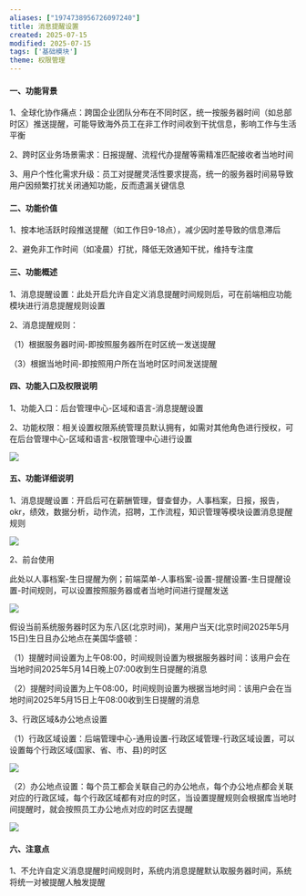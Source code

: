 ```yaml
---
aliases: ["1974738956726097240"]
title: 消息提醒设置
created: 2025-07-15
modified: 2025-07-15
tags: ['基础模块']
theme: 权限管理
---
```


#### **一、功能背景**

1、全球化协作痛点：跨国企业团队分布在不同时区，统一按服务器时间（如总部时区）推送提醒，可能导致海外员工在非工作时间收到干扰信息，影响工作与生活平衡

2、跨时区业务场景需求：日报提醒、流程代办提醒等需精准匹配接收者当地时间

3、用户个性化需求升级：员工对提醒灵活性要求提高，统一的服务器时间易导致用户因频繁打扰关闭通知功能，反而遗漏关键信息

#### **二、功能价值**

1、按本地活跃时段推送提醒（如工作日9-18点），减少因时差导致的信息滞后

2、避免非工作时间（如凌晨）打扰，降低无效通知干扰，维持专注度

#### **三、功能概述**

1、消息提醒设置：此处开启允许自定义消息提醒时间规则后，可在前端相应功能模块进行消息提醒规则设置

2、消息提醒规则：

（1）根据服务器时间-即按照服务器所在时区统一发送提醒

（3）根据当地时间-即按照用户所在当地时区时间发送提醒

#### **四、功能入口及权限说明**

1、功能入口：后台管理中心-区域和语言-消息提醒设置

2、功能权限：相关设置权限系统管理员默认拥有，如需对其他角色进行授权，可在后台管理中心-区域和语言-权限管理中心进行设置

![](https://myhelpdoc.oss-cn-heyuan.aliyuncs.com/mdimages/805ce4459e4395c8dc79aa04e761abde.jpg)

#### **五、功能详细说明**

1、消息提醒设置：开启后可在薪酬管理，督查督办，人事档案，日报，报告，okr，绩效，数据分析，动作流，招聘，工作流程，知识管理等模块设置消息提醒规则

![](https://myhelpdoc.oss-cn-heyuan.aliyuncs.com/mdimages/eefadca46d79cce7df064a9a5628d99b.jpg)

2、前台使用

此处以人事档案-生日提醒为例；前端菜单-人事档案-设置-提醒设置-生日提醒设置-时间规则，可以设置按照服务器或者当地时间进行提醒发送

![](https://myhelpdoc.oss-cn-heyuan.aliyuncs.com/mdimages/967acf1fd5e231892befd76e7d133db6.jpg)

假设当前系统服务器时区为东八区(北京时间)，某用户当天(北京时间2025年5月15日)生日且办公地点在美国华盛顿：

（1）提醒时间设置为上午08:00，时间规则设置为根据服务器时间：该用户会在当地时间2025年5月14日晚上07:00收到生日提醒的消息

（2）提醒时间设置为上午08:00，时间规则设置为根据当地时间：该用户会在当地时间2025年5月15日上午08:00收到生日提醒的消息

3、行政区域&办公地点设置

（1）行政区域设置：后端管理中心-通用设置-行政区域管理-行政区域设置，可以设置每个行政区域(国家、省、市、县)的时区

![](https://myhelpdoc.oss-cn-heyuan.aliyuncs.com/mdimages/96f72a3d681f9b0b5031364364466da0.jpg)

（2）办公地点设置：每个员工都会关联自己的办公地点，每个办公地点都会关联对应的行政区域，每个行政区域都有对应的时区，当设置提醒规则会根据库当地时间提醒时，就会按照员工办公地点对应的时区去提醒

![](https://myhelpdoc.oss-cn-heyuan.aliyuncs.com/mdimages/14b540ac60a7409e9571110473cedb38.jpg)

####

#### **六、注意点**

1、不允许自定义消息提醒时间规则时，系统内消息提醒默认取服务器时间，系统将统一对被提醒人触发提醒

